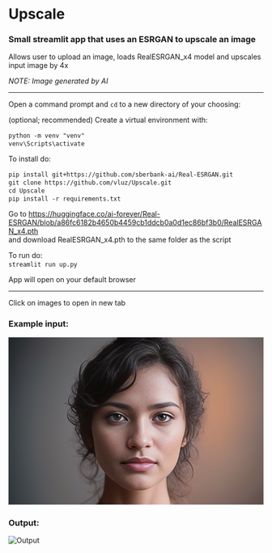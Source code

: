 # Upscale
### Small streamlit app that uses an ESRGAN to upscale an image

Allows user to upload an image, loads RealESRGAN_x4 model and upscales input image by 4x

_NOTE: Image generated by AI_

<hr>

Open a command prompt and `cd` to a new directory of your choosing:

(optional; recommended) Create a virtual environment with:
```
python -m venv "venv"
venv\Scripts\activate
```

To install do:
```
pip install git+https://github.com/sberbank-ai/Real-ESRGAN.git
git clone https://github.com/vluz/Upscale.git
cd Upscale
pip install -r requirements.txt
```

Go to https://huggingface.co/ai-forever/Real-ESRGAN/blob/a86fc6182b4650b4459cb1ddcb0a0d1ec86bf3b0/RealESRGAN_x4.pth
<br>
and download RealESRGAN_x4.pth to the same folder as the script

To run do:<br>
`streamlit run up.py` 

App will open on your default browser

<hr>

Click on images to open in new tab

### Example input:
![Input](photo.jpg?raw=true "Input")

### Output:
![Output](20230614-194637.png?raw=true "Output")

